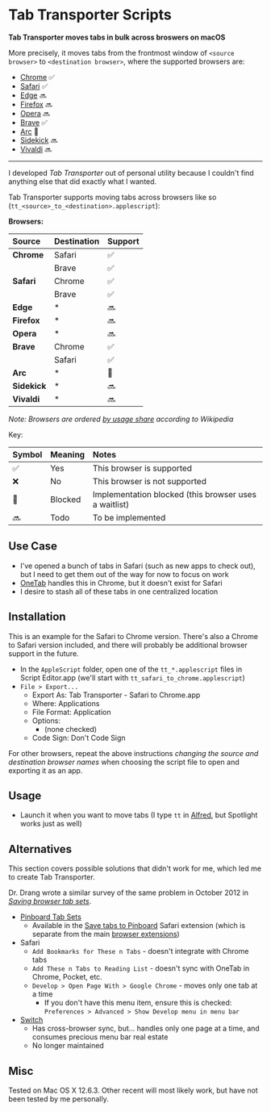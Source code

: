 # Tab Transporter Scripts

**Tab Transporter moves tabs in bulk across broswers on macOS**

More precisely, it moves tabs from the frontmost window of `<source browser>` to `<destination browser>`, where the supported browsers are:

- [Chrome](https://en.wikipedia.org/wiki/Google_Chrome) ✅
- [Safari](https://en.wikipedia.org/wiki/Safari_(web_browser)) ✅
- [Edge](https://en.wikipedia.org/wiki/Microsoft_Edge) 🔜
- [Firefox](https://en.wikipedia.org/wiki/Firefox) 🔜
- [Opera](https://en.wikipedia.org/wiki/Opera_(web_browser)) 🔜
- [Brave](https://en.wikipedia.org/wiki/Brave_(web_browser)) ✅
- [Arc](https://arc.net/) 🛑
- [Sidekick](https://www.meetsidekick.com/) 🔜
- [Vivaldi](https://en.wikipedia.org/wiki/Vivaldi_(web_browser)) 🔜

---

I developed *Tab Transporter* out of personal utility because I couldn't find anything else that did exactly what I wanted.

Tab Transporter supports moving tabs across browsers like so (`tt_<source>_to_<destination>.applescript`):

**Browsers:**

| Source       | Destination | Support |
|:-------------|:------------|:--------|
| **Chrome**   | Safari      | ✅       |
|              | Brave       | ✅       |
| **Safari**   | Chrome      | ✅       |
|              | Brave       | ✅       |
| **Edge**     | \*          | 🔜       |
| **Firefox**  | \*          | 🔜       |
| **Opera**    | \*          | 🔜       |
| **Brave**    | Chrome      | ✅       |
|              | Safari      | ✅       |
| **Arc**      | \*          | 🛑       |
| **Sidekick** | \*          | 🔜       |
| **Vivaldi**  | \*          | 🔜       |

*Note: Browsers are ordered [by usage share](https://en.wikipedia.org/wiki/Usage_share_of_web_browsers#Summary_tables) according to Wikipedia*

Key:

| Symbol | Meaning | Notes                                                 |
|:-------|:--------|:------------------------------------------------------|
| ✅      | Yes     | This browser is supported                             |
| ❌      | No      | This browser is not supported                         |
| 🛑      | Blocked | Implementation blocked (this browser uses a waitlist) |
| 🔜      | Todo    | To be implemented                                     |

## Use Case

- I've opened a bunch of tabs in Safari (such as new apps to check out), but I need to get them out of the way for now to focus on work
- [OneTab](https://www.one-tab.com) handles this in Chrome, but it doesn't exist for Safari
- I desire to stash all of these tabs in one centralized location

## Installation

This is an example for the Safari to Chrome version. There's also a Chrome to Safari version included, and there will probably be additional browser support in the future.

- In the `AppleScript` folder, open one of the `tt_*.applescript` files in Script Editor.app (we'll start with `tt_safari_to_chrome.applescript`)
- `File > Export...`
  - Export As: Tab Transporter - Safari to Chrome.app
  - Where: Applications
  - File Format: Application
  - Options:
    - (none checked)
  - Code Sign: Don't Code Sign

For other browsers, repeat the above instructions *changing the source and destination browser names* when choosing the script file to open and exporting it as an app.

## Usage

- Launch it when you want to move tabs (I type `tt` in [Alfred](http://www.alfredapp.com), but Spotlight works just as well)

## Alternatives
This section covers possible solutions that didn't work for me, which led me to create Tab Transporter.

Dr. Drang wrote a similar survey of the same problem in October 2012 in *[Saving browser tab sets](http://leancrew.com/all-this/2012/10/saving-browser-tab-sets/)*.

- [Pinboard Tab Sets](https://blog.pinboard.in/2011/04/new_save_tabs_feature/)
  - Available in the [Save tabs to Pinboard](https://pinboard.in/resources/safari/save_tabs) Safari extension (which is separate from the main [browser extensions](https://pinboard.in/resources/extensions/))
- Safari
  - `Add Bookmarks for These n Tabs` - doesn't integrate with Chrome tabs
  - `Add These n Tabs to Reading List` - doesn't sync with OneTab in Chrome, Pocket, etc.
  - `Develop > Open Page With > Google Chrome` - moves only one tab at a time
    - If you don't have this menu item, ensure this is checked: `Preferences > Advanced > Show Develop menu in menu bar`
- [Switch](http://www.macupdate.com/app/mac/42431/switch)
  - Has cross-browser sync, but... handles only one page at a time, and consumes precious menu bar real estate
  - No longer maintained

## Misc

Tested on Mac OS X 12.6.3. Other recent will most likely work, but have not been tested by me personally.


